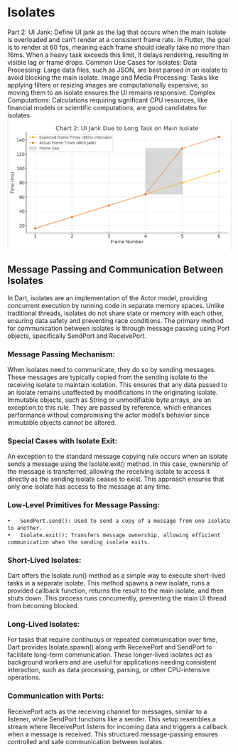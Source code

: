 # Isolates
Part 2:
UI Jank:
Define UI jank as the lag that occurs when the main isolate is overloaded and can’t render at a consistent frame rate. In Flutter, the goal is to render at 60 fps, meaning each frame should ideally take no more than 16ms.
When a heavy task exceeds this limit, it delays rendering, resulting in visible lag or frame drops.
Common Use Cases for Isolates:
Data Processing: Large data files, such as JSON, are best parsed in an isolate to avoid blocking the main isolate.
Image and Media Processing: Tasks like applying filters or resizing images are computationally expensive, so moving them to an isolate ensures the UI remains responsive.
Complex Computations: Calculations requiring significant CPU resources, like financial models or scientific computations, are good candidates for isolates.
![image](https://github.com/JasonY0329/Isolates/blob/main/graphs/UI%20Jank.png)



## Message Passing and Communication Between Isolates

In Dart, isolates are an implementation of the Actor model, providing concurrent execution by running code in separate memory spaces. Unlike traditional threads, isolates do not share state or memory with each other, ensuring data safety and preventing race conditions. The primary method for communication between isolates is through message passing using Port objects, specifically SendPort and ReceivePort.

### Message Passing Mechanism:
When isolates need to communicate, they do so by sending messages. These messages are typically copied from the sending isolate to the receiving isolate to maintain isolation. This ensures that any data passed to an isolate remains unaffected by modifications in the originating isolate. Immutable objects, such as String or unmodifiable byte arrays, are an exception to this rule. They are passed by reference, which enhances performance without compromising the actor model’s behavior since immutable objects cannot be altered.

### Special Cases with Isolate Exit:
An exception to the standard message copying rule occurs when an isolate sends a message using the Isolate.exit() method. In this case, ownership of the message is transferred, allowing the receiving isolate to access it directly as the sending isolate ceases to exist. This approach ensures that only one isolate has access to the message at any time.

### Low-Level Primitives for Message Passing:

	•	SendPort.send(): Used to send a copy of a message from one isolate to another.
	•	Isolate.exit(): Transfers message ownership, allowing efficient communication when the sending isolate exits.

### Short-Lived Isolates:
Dart offers the Isolate.run() method as a simple way to execute short-lived tasks in a separate isolate. This method spawns a new isolate, runs a provided callback function, returns the result to the main isolate, and then shuts down. This process runs concurrently, preventing the main UI thread from becoming blocked.

### Long-Lived Isolates:
For tasks that require continuous or repeated communication over time, Dart provides Isolate.spawn() along with ReceivePort and SendPort to facilitate long-term communication. These longer-lived isolates act as background workers and are useful for applications needing consistent interaction, such as data processing, parsing, or other CPU-intensive operations.

### Communication with Ports:
ReceivePort acts as the receiving channel for messages, similar to a listener, while SendPort functions like a sender. This setup resembles a stream where ReceivePort listens for incoming data and triggers a callback when a message is received. This structured message-passing ensures controlled and safe communication between isolates.
